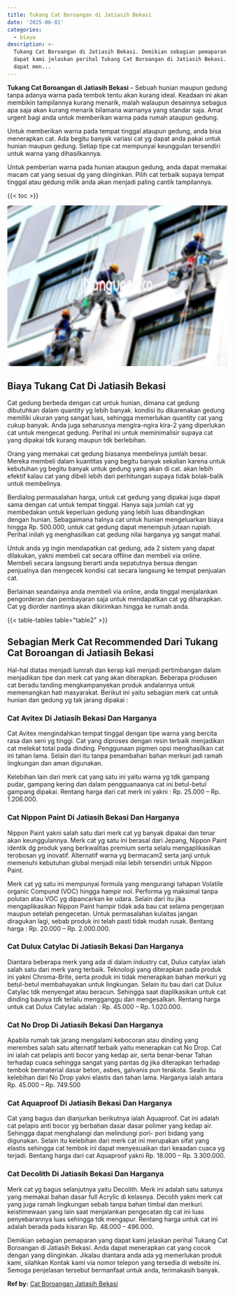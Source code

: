 ```yaml
---
title: Tukang Cat Boroangan di Jatiasih Bekasi
date: '2025-06-01'
categories:
  - biaya
description: >-
  Tukang Cat Boroangan di Jatiasih Bekasi. Demikian sebagian pemaparan yang
  dapat kami jelaskan perihal Tukang Cat Boroangan di Jatiasih Bekasi. Anda
  dapat men...
---
```


**Tukang Cat Boroangan di Jatiasih Bekasi** – Sebuah hunian maupun gedung tanpa adanya warna pada tembok tentu akan kurang ideal. Keadaan ini akan membikin tampilannya kurang menarik, malah walaupun desainnya sebagus apa saja akan kurang menarik bilamana warnanya yang standar saja. Amat urgent bagi anda untuk memberikan warna pada rumah ataupun gedung.

Untuk memberikan warna pada tempat tinggal ataupun gedung, anda bisa menerapkan cat. Ada begitu banyak variasi cat yg dapat anda pakai untuk hunian maupun gedung. Setiap tipe cat mempunyai keunggulan tersendiri untuk warna yang dihasilkannya.

Untuk pemberian warna pada hunian ataupun gedung, anda dapat memakai macam cat yang sesuai dg yang diinginkan. Pilih cat terbaik supaya tempat tinggal atau gedung milik anda akan menjadi paling cantik tampilannya.

{{< toc >}}

![Tukang Cat Boroangan di Jatiasih Bekasi](/images/jasa-cat-murah07.png)

## Biaya Tukang Cat Di Jatiasih Bekasi

Cat gedung berbeda dengan cat untuk hunian, dimana cat gedung dibutuhkan dalam quantity yg lebih banyak. kondisi itu dikarenakan gedung memiliki ukuran yang sangat luas, sehingga memerlukan quantity cat yang cukup banyak. Anda juga seharusnya mengira-ngira kira-2 yang diperlukan cat untuk mengecat gedung. Perihal ini untuk meminimalisir supaya cat yang dipakai tdk kurang maupun tdk berlebihan.

Orang yang memakai cat gedung biasanya membelinya jumlah besar. Mereka membeli dalam kuantitas yang begitu banyak sekalian karena untuk kebutuhan yg begitu banyak untuk gedung yang akan di cat. akan lebih efektif kalau cat yang dibeli lebih dari perhitungan supaya tidak bolak-balik untuk membelinya.

Berdialog permasalahan harga, untuk cat gedung yang dipakai juga dapat sama dengan cat untuk tempat tinggal. Hanya saja jumlah cat yg membedakan untuk keperluan gedung yang lebih luas dibandingkan dengan hunian. Sebagaimana halnya cat untuk hunian mengeluarkan biaya hingga Rp. 500.000, untuk cat gedung dapat menempuh jutaan rupiah. Perihal inilah yg menghasilkan cat gedung nilai harganya yg sangat mahal.

Untuk anda yg ingin mendapatkan cat gedung, ada 2 sistem yang dapat dilakukan, yakni membeli cat secara offline dan membeli via online. Membeli secara langsung berarti anda sepatutnya bersua dengan penjualnya dan mengecek kondisi cat secara langsung ke tempat penjualan cat.

Berlainan seandainya anda membeli via online, anda tinggal menjalankan pengorderan dan pembayaran saja untuk mendapatkan cat yg diharapkan. Cat yg diorder nantinya akan dikirimkan hingga ke rumah anda.

{{< table-tables table="table2" >}}

## Sebagian Merk Cat Recommended Dari Tukang Cat Boroangan di Jatiasih Bekasi

Hal-hal diatas menjadi lumrah dan kerap kali menjadi pertimbangan dalam menjadikan tipe dan merk cat yang akan diterapkan. Beberapa produsen cat beradu tanding mengkampanyekan produk andalannya untuk memenangkan hati masyarakat. Berikut ini yaitu sebagian merk cat untuk hunian dan gedung yg tak jarang dipakai :

### Cat Avitex Di Jatiasih Bekasi Dan Harganya

Cat Avitex mengindahkan tempat tinggal dengan tipe warna yang bercita rasa dan seni yg tinggi. Cat yang diproses dengan resin terbaik menjadikan cat melekat total pada dinding. Penggunaan pigmen opsi menghasilkan cat ini tahan lama. Selain dari itu tanpa penambahan bahan merkuri jadi ramah lingkungan dan aman digunakan.

Kelebihan lain dari merk cat yang satu ini yaitu warna yg tdk gampang pudar, gampang kering dan dalam pengguanaanya cat ini betul-betul gampang dipakai. Rentang harga dari cat merk ini yakni : Rp. 25.000 – Rp. 1.206.000.

### Cat Nippon Paint Di Jatiasih Bekasi Dan Harganya

Nippon Paint yakni salah satu dari merk cat yg banyak dipakai dan tenar akan keunggulannya. Merk cat yg satu ini berasal dari Jepang, Nippon Paint identik dg produk yang berkwalitas premium serta selalu mengaplikasikan terobosan yg inovatif. Alternatif warna yg bermacam2 serta janji untuk memenuhi kebutuhan global menjadi nilai lebih tersendiri untuk Nippon Paint.

Merk cat yg satu ini mempunyai formula yang mengurangi tahapan Volatile organic Compund (VOC) hingga hampir nol. Performa yg maksimal tanpa polutan atau VOC yg dipancarkan ke udara. Selain dari itu jika mengaplikasikan Nippon Paint hampir tidak ada bau cat selama pengerjaan maupun setelah pengecetan. Untuk permasalahan kulaitas jangan diragukan lagi, sebab produk ini telah pasti tidak mudah rusak. Bentang harga : Rp. 20.000 – Rp. 2.000.000.

### Cat Dulux Catylac Di Jatiasih Bekasi Dan Harganya

Diantara beberapa merk yang ada di dalam industry cat, Dulux catylax ialah salah satu dari merk yang terbaik. Teknologi yang diterapkan pada produk ini yakni Chroma-Brite, serta produk ini tidak menerapkan bahan merkuri yg betul-betul membahayakan untuk lingkungan. Selain itu bau dari cat Dulux Catylac tdk menyengat atau beracun. Sehingga saat diaplikasikan untuk cat dinding baunya tdk terlalu mengganggu dan mengesalkan. Rentang harga untuk cat Dulux Catylac adalah : Rp. 45.000 – Rp. 1.020.000.

### Cat No Drop Di Jatiasih Bekasi Dan Harganya

Apabila rumah tak jarang mengalami kebocoran atau dinding yang merembes salah satu alternatif terbaik yaitu menerapkan cat No Drop. Cat ini ialah cat pelapis anti bocor yang kedap air, serta benar-benar Tahan terhadap cuaca sehingga sangat yang pantas dg jika diterapkan terhadap tembok bermaterial dasar beton, asbes, galvanis pun terakota. Sealin itu kelebihan dari No Drop yakni elastis dan tahan lama. Harganya ialah antara Rp. 45.000 – Rp. 749.500

### Cat Aquaproof Di Jatiasih Bekasi Dan Harganya

Cat yang bagus dan dianjurkan berikutnya ialah Aquaproof. Cat ini adalah cat pelapis anti bocor yg berbahan dasar dasar polimer yang kedap air. Sehingga dapat menghalangi dan melindungi pori- pori bidang yang digunakan. Selain itu kelebihan dari merk cat ini merupakan sifat yang elastis sehingga cat tembok ini dapat menyesuaikan dari keaadan cuaca yg terjadi. Bentang harga dari cat Aquaproof yakni Rp. 18.000 – Rp. 3.300.000.

### Cat Decolith Di Jatiasih Bekasi Dan Harganya

Merk cat yg bagus selanjutnya yaitu Decolith. Merk ini adalah satu satunya yang memakai bahan dasar full Acrylic di kelasnya. Decolih yakni merk cat yang juga ramah lingkungan sebab tanpa bahan timbal dan merkuri. keistimewaan yang lain saat menjalankan pengecatan dg cat ini luas penyebarannya luas sehingga tdk mengapur. Rentang harga untuk cat ini adalah berada pada kisaran Rp. 48.000 – 496.000.

Demikian sebagian pemaparan yang dapat kami jelaskan perihal Tukang Cat Boroangan di Jatiasih Bekasi. Anda dapat menerapkan cat yang cocok dengan yang diinginkan. Jikalau diantara anda ada yg memerlukan produk kami, silahkan Kontak kami via nomor telepon yang tersedia di website ini. Semoga penjelasan tersebut bermanfaat untuk anda, terimakasih banyak.

**Ref by:** [Cat Boroangan Jatiasih Bekasi](https://id.wikipedia.org/wiki/Cat)
